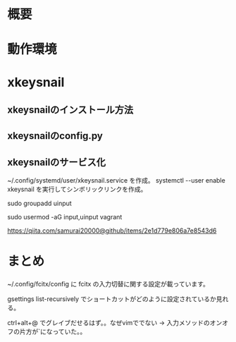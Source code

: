 # 概要

# 動作環境

# xkeysnail


## xkeysnailのインストール方法


## xkeysnailのconfig.py 

## xkeysnailのサービス化

~/.config/systemd/user/xkeysnail.service
を作成。
systemctl --user enable xkeysnail 
を実行してシンボリックリンクを作成。

sudo groupadd uinput

sudo usermod -aG input,uinput vagrant   



https://qiita.com/samurai20000@github/items/2e1d779e806a7e8543d6

# まとめ


###

~/.config/fcitx/config に fcitx の入力切替に関する設定が載っています。

gsettings list-recursively でショートカットがどのように設定されているか見れる。

ctrl+alt+@ でグレイブだせるはず。。なぜvimででない → 入力メソッドのオンオフの片方が`になっていた。。

